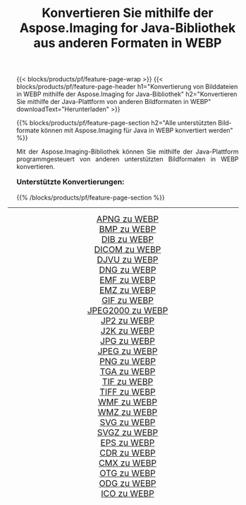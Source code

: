 ﻿---
title: Konvertieren Sie mithilfe der Aspose.Imaging for Java-Bibliothek aus anderen Formaten in WEBP 
weight: 3920
url: /de/java/conversion/to/webp/ 
lang: de
langdirlevel: 2
locales: zh-hans,ja,it,ru,de,es,fr,nl,id,lt,pl,pt,vi,tr,ko,zh-hant,ar,hi,th,sv,cs,uk,he
description: Mit Aspose.Imaging können Sie mithilfe von Java aus anderen Formaten in WEBP konvertieren
---

{{< blocks/products/pf/feature-page-wrap >}}
{{< blocks/products/pf/feature-page-header h1="Konvertierung von Bilddateien in WEBP mithilfe der Aspose.Imaging for Java-Bibliothek" h2="Konvertieren Sie mithilfe der Java-Plattform von anderen Bildformaten in WEBP" downloadText="Herunterladen" >}}


{{% blocks/products/pf/feature-page-section  h2="Alle unterstützten Bildformate können mit Aspose.Imaging für Java in WEBP konvertiert werden" %}}
<p align=justify>Mit der Aspose.Imaging-Bibliothek können Sie mithilfe der Java-Plattform programmgesteuert von anderen unterstützten Bildformaten in WEBP konvertieren.</p>
<h3 style="margin-top:16px;">
Unterstützte Konvertierungen:
</h3>
{{% /blocks/products/pf/feature-page-section %}}
<div class="container-fluid productfamilypage bg-gray">
    <div class="convertypes bg-gray agp-content section">
        <div class="container">
		<hr style="margin-left:-20px;"/>
		<div class="row other-converters" style="gap: 10px;font-size: 19px;text-align:center;">
		    <div class='col-md-3 other-converter remove-lp remove-rp'><a href="/imaging/de/java/conversion/apng-to-webp/" style="padding:15px;">APNG zu WEBP</a></div>
<div class='col-md-3 other-converter remove-lp remove-rp'><a href="/imaging/de/java/conversion/bmp-to-webp/" style="padding:15px;">BMP zu WEBP</a></div>
<div class='col-md-3 other-converter remove-lp remove-rp'><a href="/imaging/de/java/conversion/dib-to-webp/" style="padding:15px;">DIB zu WEBP</a></div>
<div class='col-md-3 other-converter remove-lp remove-rp'><a href="/imaging/de/java/conversion/dicom-to-webp/" style="padding:15px;">DICOM zu WEBP</a></div>
<div class='col-md-3 other-converter remove-lp remove-rp'><a href="/imaging/de/java/conversion/djvu-to-webp/" style="padding:15px;">DJVU zu WEBP</a></div>
<div class='col-md-3 other-converter remove-lp remove-rp'><a href="/imaging/de/java/conversion/dng-to-webp/" style="padding:15px;">DNG zu WEBP</a></div>
<div class='col-md-3 other-converter remove-lp remove-rp'><a href="/imaging/de/java/conversion/emf-to-webp/" style="padding:15px;">EMF zu WEBP</a></div>
<div class='col-md-3 other-converter remove-lp remove-rp'><a href="/imaging/de/java/conversion/emz-to-webp/" style="padding:15px;">EMZ zu WEBP</a></div>
<div class='col-md-3 other-converter remove-lp remove-rp'><a href="/imaging/de/java/conversion/gif-to-webp/" style="padding:15px;">GIF zu WEBP</a></div>
<div class='col-md-3 other-converter remove-lp remove-rp'><a href="/imaging/de/java/conversion/jpeg2000-to-webp/" style="padding:15px;">JPEG2000 zu WEBP</a></div>
<div class='col-md-3 other-converter remove-lp remove-rp'><a href="/imaging/de/java/conversion/jp2-to-webp/" style="padding:15px;">JP2 zu WEBP</a></div>
<div class='col-md-3 other-converter remove-lp remove-rp'><a href="/imaging/de/java/conversion/j2k-to-webp/" style="padding:15px;">J2K zu WEBP</a></div>
<div class='col-md-3 other-converter remove-lp remove-rp'><a href="/imaging/de/java/conversion/jpg-to-webp/" style="padding:15px;">JPG zu WEBP</a></div>
<div class='col-md-3 other-converter remove-lp remove-rp'><a href="/imaging/de/java/conversion/jpeg-to-webp/" style="padding:15px;">JPEG zu WEBP</a></div>
<div class='col-md-3 other-converter remove-lp remove-rp'><a href="/imaging/de/java/conversion/png-to-webp/" style="padding:15px;">PNG zu WEBP</a></div>
<div class='col-md-3 other-converter remove-lp remove-rp'><a href="/imaging/de/java/conversion/tga-to-webp/" style="padding:15px;">TGA zu WEBP</a></div>
<div class='col-md-3 other-converter remove-lp remove-rp'><a href="/imaging/de/java/conversion/tif-to-webp/" style="padding:15px;">TIF zu WEBP</a></div>
<div class='col-md-3 other-converter remove-lp remove-rp'><a href="/imaging/de/java/conversion/tiff-to-webp/" style="padding:15px;">TIFF zu WEBP</a></div>
<div class='col-md-3 other-converter remove-lp remove-rp'><a href="/imaging/de/java/conversion/wmf-to-webp/" style="padding:15px;">WMF zu WEBP</a></div>
<div class='col-md-3 other-converter remove-lp remove-rp'><a href="/imaging/de/java/conversion/wmz-to-webp/" style="padding:15px;">WMZ zu WEBP</a></div>
<div class='col-md-3 other-converter remove-lp remove-rp'><a href="/imaging/de/java/conversion/svg-to-webp/" style="padding:15px;">SVG zu WEBP</a></div>
<div class='col-md-3 other-converter remove-lp remove-rp'><a href="/imaging/de/java/conversion/svgz-to-webp/" style="padding:15px;">SVGZ zu WEBP</a></div>
<div class='col-md-3 other-converter remove-lp remove-rp'><a href="/imaging/de/java/conversion/eps-to-webp/" style="padding:15px;">EPS zu WEBP</a></div>
<div class='col-md-3 other-converter remove-lp remove-rp'><a href="/imaging/de/java/conversion/cdr-to-webp/" style="padding:15px;">CDR zu WEBP</a></div>
<div class='col-md-3 other-converter remove-lp remove-rp'><a href="/imaging/de/java/conversion/cmx-to-webp/" style="padding:15px;">CMX zu WEBP</a></div>
<div class='col-md-3 other-converter remove-lp remove-rp'><a href="/imaging/de/java/conversion/otg-to-webp/" style="padding:15px;">OTG zu WEBP</a></div>
<div class='col-md-3 other-converter remove-lp remove-rp'><a href="/imaging/de/java/conversion/odg-to-webp/" style="padding:15px;">ODG zu WEBP</a></div>
<div class='col-md-3 other-converter remove-lp remove-rp'><a href="/imaging/de/java/conversion/ico-to-webp/" style="padding:15px;">ICO zu WEBP</a></div>
                </div>
        </div>
    </div>
</div>
<br/>

